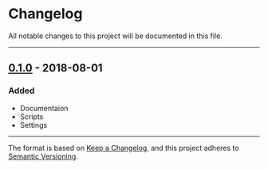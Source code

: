 # Changelog
All notable changes to this project will be documented in this file.

---

## [0.1.0](https://github.com/CoursePark/aws-mfa-session/releases/tag/v0.1.0) - 2018-08-01
### Added
- Documentaion
- Scripts
- Settings

---

The format is based on [Keep a Changelog](https://keepachangelog.com/en/1.0.0/),
and this project adheres to [Semantic Versioning](https://semver.org/spec/v2.0.0.html).
